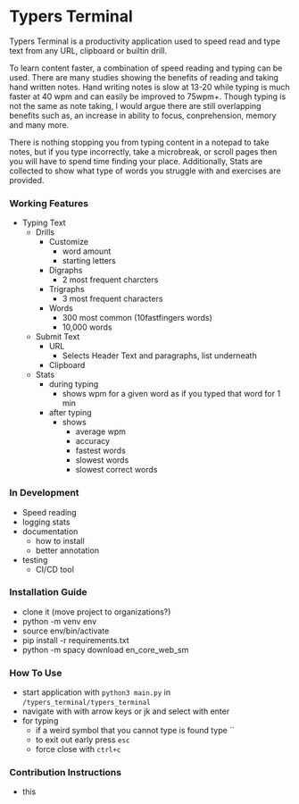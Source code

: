 # Typers Terminal

Typers Terminal is a productivity application used to speed read and type text from any URL, clipboard or builtin drill.  

To learn content faster, a combination of speed reading and typing can be used. There are many studies showing the benefits of reading and taking hand written notes. Hand writing notes is slow at 13-20 while typing is much faster at 40 wpm and can easily be improved to 75wpm+. Though typing is not the same as note taking, I would argue there are still overlapping benefits such as, an increase in ability to focus, conprehension, memory and many more.  

There is nothing stopping you from typing content in a notepad to take notes, but if you type incorrectly, take a microbreak, or scroll pages then you will have to spend time finding your place. Additionally, Stats are collected to show what type of words you struggle with and exercises are provided.  


### Working Features

- Typing Text
    - Drills
        - Customize
            - word amount
            - starting letters
        - Digraphs
            - 2 most frequent charcters
        - Trigraphs
            - 3 most frequent characters
        - Words
            - 300 most common (10fastfingers words)
            - 10,000 words
    - Submit Text
        - URL
            - Selects Header Text and paragraphs, list underneath
        - Clipboard
    - Stats
        - during typing
            - shows wpm for a given word as if you typed that word for 1 min
        - after typing
            - shows
                - average wpm
                - accuracy
                - fastest words
                - slowest words
                - slowest correct words
        
### In Development

- Speed reading
- logging stats
- documentation
    - how to install
    - better annotation
- testing
    - CI/CD tool

### Installation Guide

- clone it (move project to organizations?)
- python -m venv env
- source env/bin/activate
- pip install -r requirements.txt
- python -m spacy download en_core_web_sm


### How To Use

- start application with `python3 main.py` in `/typers_terminal/typers_terminal`
- navigate with with arrow keys or jk and select with enter
- for typing
    - if a weird symbol that you cannot type is found type ``
    - to exit out early press `esc`
    - force close with `ctrl+c`

### Contribution Instructions

- this
